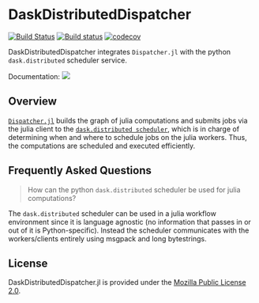 # DaskDistributedDispatcher

[![Build Status](https://travis-ci.org/invenia/DaskDistributedDispatcher.jl.svg?branch=master)](https://travis-ci.org/invenia/DaskDistributedDispatcher.jl)
[![Build status](https://ci.appveyor.com/api/projects/status/2t52xoxhct02yevh/branch/master?svg=true)](https://ci.appveyor.com/project/nicoleepp/daskdistributeddispatcher-jl/branch/master)
[![codecov](https://codecov.io/gh/invenia/DaskDistributedDispatcher.jl/branch/master/graph/badge.svg)](https://codecov.io/gh/invenia/DaskDistributedDispatcher.jl)

DaskDistributedDispatcher integrates `Dispatcher.jl` with the python `dask.distributed` scheduler service.

Documentation: [![](https://img.shields.io/badge/docs-latest-blue.svg)](https://invenia.github.io/DaskDistributedDispatcher.jl/latest)

## Overview

[`Dispatcher.jl`](https://invenia.github.io/Dispatcher.jl/latest/index.html) builds the graph of julia computations and submits jobs via the julia client to the  [`dask.distributed scheduler`](https://distributed.readthedocs.io/), which is in charge of determining when and where to schedule jobs on the julia workers. Thus, the computations are scheduled and executed efficiently.

## Frequently Asked Questions

> How can the python `dask.distributed` scheduler be used for julia computations?

The `dask.distributed` scheduler can be used in a julia workflow environment since it is language agnostic (no information that passes in or out of it is Python-specific). Instead the scheduler communicates with the workers/clients entirely using msgpack and long bytestrings.

## License

DaskDistributedDispatcher.jl is provided under the [Mozilla Public License 2.0](LICENSE.md).
